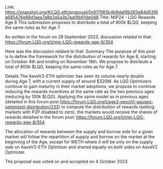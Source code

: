 Link: https://snapshot.org/#/LQG.eth/proposal/0x617965b4b6daf9b263a84d53f6a685476e88d1aea7a8b3a5a3b7aaf9b61de048
Title: MIP24 - LQG Rewards Age 8
This submission proposes to distribute a total of 800k $LQG, keeping the same rules as for Age 7.

As written in the forum on 28 September 2023, discussion related to that: https://forum.LQG.org/t/mip-LQG-rewards-age-8/354

Here was the discussion related to that:
Summary
The purpose of this post is to define the framework for the distribution of rewards for Age 8, starting on October 4th and ending on November 18th. We propose to distribute a total of 800k $LQG, keeping the same rules as for Age 7.

Details
The AaveV3-ETH optimizer has seen its volume nearly double during Age 7, with a current supply of around $320M.
As LQG Optimizers continue to gain maturity in their market adoptions, we propose to continue reducing the rewards incentives at the same rate as the two previous ages (reducing by 100k $LQG).
Applying the same model as in previous ages (detailed in this forum post https://forum.LQG.org/t/age3-epoch1-gauges-optimized-distribution/233) to compute the distribution of rewards (setting markets with P2P disabled to zero), the markets would receive the shares of rewards detailed in the forum post: https://forum.LQG.org/t/mip-LQG-rewards-age-8/354

The allocation of rewards between the supply and borrow side for a given market will follow the repartition of supply and borrow on the market at the beginning of the Age, except for WETH where it will be only on the supply side on AaveV3-ETH Optimizer and shared equally on both sides on AaveV2 Optimizer.

The proposal was voted on and accepted on 4 October 2023.

